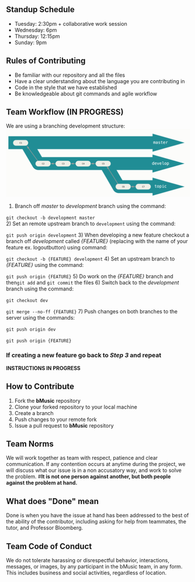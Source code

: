 ## Standup Schedule
- Tuesday: 2:30pm + collaborative work session
- Wednesday: 6pm
- Thursday: 12:15pm
- Sunday: 9pm

## Rules of Contributing
- Be familiar with our repository and all the files
- Have a clear understanding about the language you are contributing in 
- Code in the style that we have established 
- Be knowledgeable about git commands and agile workflow

## Team Workflow (IN PROGRESS)
We are using a branching development structure:
![Workflow](branchworkflow.jpg)

1) Branch off *master* to *development* branch using the command:  

`git checkout -b development master`  
2) Set an remote upstream branch to `development` using the command:  

`git push origin development`
3) When developing a new feature checkout a branch off *development* called *{FEATURE}* (replacing with the name of your feature ex. logoutbutton)  using command:  

`git checkout -b {FEATURE} development`
4) Set an upstream branch to *{FEATURE}* using the command:  

`git push origin {FEATURE}`
5) Do work on the *{FEATURE}* branch and then`git add` and `git commit` the files
6) Switch back to the *development* branch using the command:  

`git checkout dev`  

`git merge --no-ff {FEATURE}`
7) Push changes on both branches to the server using the commands:  

`git push origin dev`  

`git push origin {FEATURE}`

### If creating a new feature go back to *Step 3* and repeat

**INSTRUCTIONS IN PROGRESS**

## How to Contribute
1) Fork the **bMusic** repository
2) Clone your forked repository to your local machine
3) Create a branch
4) Push changes to your remote fork
5) Issue a pull request to **bMusic** repository


## Team Norms
We will work together as team with respect, patience and clear communication. If any contention occurs at anytime during the project, we will discuss what our issue is in a non accusatory way, and work to solve the problem. 
#**It is not one person against another, but both people against the problem at hand.**
## What does "Done" mean
Done is when you have the issue at hand has been addressed to the best of the ability of the contributor, including asking for help from teammates, the tutor, and Professor Bloomberg.

## Team Code of Conduct
We do not tolerate harassing or disrespectful behavior, interactions, messages, or images, by any participant in the bMusic team, in any form. This includes business and social activities, regardless of location.
